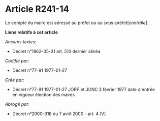 # Article R241-14

Le compte du maire est adressé au préfet ou au sous-préfet[*contrôle*].

**Liens relatifs à cet article**

_Anciens textes_:

  - Décret n°1862-05-31 art. 510 dernier alinéa

_Codifié par_:

  - Décret n°77-91 1977-01-27

_Créé par_:

  - Décret n°77-91 1977-01-27 JORF et JONC 3 février 1977 date d'entrée en vigueur élection des maires

_Abrogé par_:

  - Décret n°2000-318 du 7 avril 2000 - art. 4 (V)
